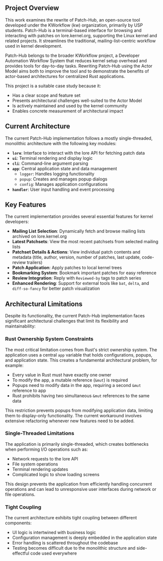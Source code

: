 ## Project Overview

This work examines the rewrite of Patch-Hub, an open-source tool developed under the KWorkflow (kw) organization, primarily by USP students. Patch-Hub is a terminal-based interface for browsing and interacting with patches on lore.kernel.org, supporting the Linux kernel and related projects. It streamlines the traditional, mailing-list–centric workflow used in kernel development.

Patch-Hub belongs to the broader KWorkflow project, a Developer Automation Workflow System that reduces kernel setup overhead and provides tools for day-to-day tasks. Rewriting Patch-Hub using the Actor Model aims both to improve the tool and to demonstrate the benefits of actor-based architectures for centralized Rust applications.

This project is a suitable case study because it:

- Has a clear scope and feature set
- Presents architectural challenges well-suited to the Actor Model
- Is actively maintained and used by the kernel community
- Enables concrete measurement of architectural impact

## Current Architecture

The current Patch-Hub implementation follows a mostly single-threaded, monolithic architecture with the following key modules:

- **`lore`**: Interface to interact with the lore API for fetching patch data
- **`ui`**: Terminal rendering and display logic
- **`cli`**: Command-line argument parsing
- **`app`**: Central application state and data management
  - `logger`: Handles logging functionality
  - `popup`: Creates and manages popup dialogs
  - `config`: Manages application configurations
- **`handler`**: User input handling and event processing

## Key Features

The current implementation provides several essential features for kernel developers:

- **Mailing List Selection**: Dynamically fetch and browse mailing lists archived on lore.kernel.org
- **Latest Patchsets**: View the most recent patchsets from selected mailing lists
- **Patchset Details & Actions**: View individual patch contents and metadata (title, author, version, number of patches, last update, code-review trailers)
- **Patch Application**: Apply patches to local kernel trees
- **Bookmarking System**: Bookmark important patches for easy reference
- **Review Integration**: Reply with `Reviewed-by` tags to patch series
- **Enhanced Rendering**: Support for external tools like `bat`, `delta`, and `diff-so-fancy` for better patch visualization

## Architectural Limitations

Despite its functionality, the current Patch-Hub implementation faces significant architectural challenges that limit its flexibility and maintainability:

### Rust Ownership System Constraints

The most critical limitation comes from Rust's strict ownership system. The application uses a central `app` variable that holds configurations, popups, and application state. This creates a fundamental architectural problem, for example:

- Every value in Rust must have exactly one owner
- To modify the app, a mutable reference (`&mut`) is required
- Popups need to modify data in the app, requiring a second `&mut` reference to app
- Rust prohibits having two simultaneous `&mut` references to the same data

This restriction prevents popups from modifying application data, limiting them to display-only functionality. The current workaround involves extensive refactoring whenever new features need to be added.

### Single-Threaded Limitations

The application is primarily single-threaded, which creates bottlenecks when performing I/O operations such as:

- Network requests to the lore API
- File system operations
- Terminal rendering updates
- Complicated logic to show loading screens

This design prevents the application from efficiently handling concurrent operations and can lead to unresponsive user interfaces during network or file operations.

### Tight Coupling

The current architecture exhibits tight coupling between different components:

- UI logic is intertwined with business logic
- Configuration management is deeply embedded in the application state
- Error handling is scattered throughout the codebase
- Testing becomes difficult due to the monolithic structure and side-effectful code used everywhere
